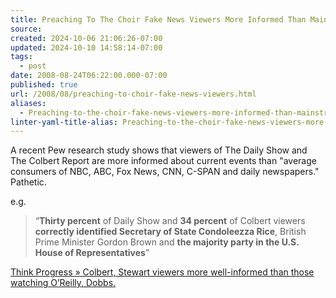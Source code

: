 ```yaml
---
title: Preaching To The Choir Fake News Viewers More Informed Than Mainstream News Viewers
source: 
created: 2024-10-06 21:06:26-07:00
updated: 2024-10-10 14:58:14-07:00
tags:
  - post
date: 2008-08-24T06:22:00.000-07:00
published: true
url: /2008/08/preaching-to-choir-fake-news-viewers.html
aliases:
  - Preaching-to-the-choir-fake-news-viewers-more-informed-than-mainstream-news-viewers
linter-yaml-title-alias: Preaching-to-the-choir-fake-news-viewers-more-informed-than-mainstream-news-viewers
---
```



A recent Pew research study shows that viewers of The Daily Show and The Colbert Report are more informed about current events than "average consumers of NBC, ABC, Fox News, CNN, C-SPAN and daily newspapers." Pathetic.  
  
e.g.  

> “**Thirty percent** of Daily Show and **34 percent** of Colbert viewers **correctly identified Secretary of State Condoleezza Rice**, British Prime Minister Gordon Brown and **the majority party in the U.S. House of Representatives**”  

[Think Progress » Colbert, Stewart viewers more well-informed than those watching O’Reilly, Dobbs.](http://thinkprogress.org/2008/08/18/stewart-colbert-oreilly-dobbs/)